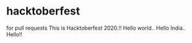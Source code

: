 # hacktoberfest
for pull requests
This is Hacktoberfest 2020.!!
Hello world..
Hello India..
Hello!!
